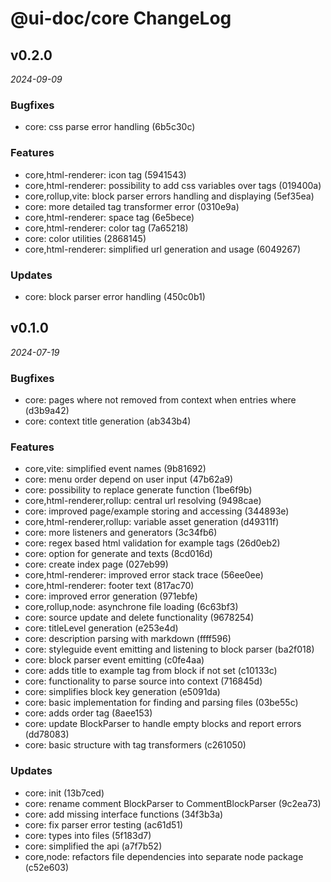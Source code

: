 # @ui-doc/core ChangeLog

## v0.2.0

_2024-09-09_

### Bugfixes

- core: css parse error handling (6b5c30c)

### Features

- core,html-renderer: icon tag (5941543)
- core,html-renderer: possibility to add css variables over tags (019400a)
- core,rollup,vite: block parser errors handling and displaying (5ef35ea)
- core: more detailed tag transformer error (0310e9a)
- core,html-renderer: space tag (6e5bece)
- core,html-renderer: color tag (7a65218)
- core: color utilities (2868145)
- core,html-renderer: simplified url generation and usage (6049267)

### Updates

- core: block parser error handling (450c0b1)

## v0.1.0

_2024-07-19_

### Bugfixes

- core: pages where not removed from context when entries where (d3b9a42)
- core: context title generation (ab343b4)

### Features

- core,vite: simplified event names (9b81692)
- core: menu order depend on user input (47b62a9)
- core: possibility to replace generate function (1be6f9b)
- core,html-renderer,rollup: central url resolving (9498cae)
- core: improved page/example storing and accessing (344893e)
- core,html-renderer,rollup: variable asset generation (d49311f)
- core: more listeners and generators (3c34fb6)
- core: regex based html validation for example tags (26d0eb2)
- core: option for generate and texts (8cd016d)
- core: create index page (027eb99)
- core,html-renderer: improved error stack trace (56ee0ee)
- core,html-renderer: footer text (817ac70)
- core: improved error generation (971ebfe)
- core,rollup,node: asynchrone file loading (6c63bf3)
- core: source update and delete functionality (9678254)
- core: titleLevel generation (e253e4d)
- core: description parsing with markdown (ffff596)
- core: styleguide event emitting and listening to block parser (ba2f018)
- core: block parser event emitting (c0fe4aa)
- core: adds title to example tag from block if not set (c10133c)
- core: functionality to parse source into context (716845d)
- core: simplifies block key generation (e5091da)
- core: basic implementation for finding and parsing files (03be55c)
- core: adds order tag (8aee153)
- core: update BlockParser to handle empty blocks and report errors (dd78083)
- core: basic structure with tag transformers (c261050)

### Updates

- core: init (13b7ced)
- core: rename comment BlockParser to CommentBlockParser (9c2ea73)
- core: add missing interface functions (34f3b3a)
- core: fix parser error testing (ac61d51)
- core: types into files (5f183d7)
- core: simplified the api (a7f7b52)
- core,node: refactors file dependencies into separate node package (c52e603)
